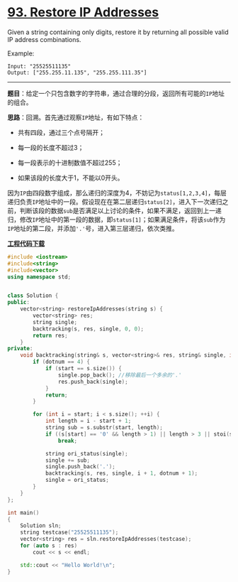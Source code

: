 # [93. Restore IP Addresses](https://leetcode.com/problems/restore-ip-addresses/)

Given a string containing only digits, restore it by returning all possible valid IP address combinations.

Example:

    Input: "25525511135"
    Output: ["255.255.11.135", "255.255.111.35"]

-----

**题目**：给定一个只包含数字的字符串，通过合理的分段，返回所有可能的`IP`地址的组合。

**思路**：回溯。首先通过观察`IP`地址，有如下特点：

* 共有四段，通过三个点号隔开；

* 每一段的长度不超过3；

* 每一段表示的十进制数值不超过255；

* 如果该段的长度大于1，不能以0开头。

因为`IP`由四段数字组成，那么递归的深度为4，不妨记为`status[1,2,3,4]`，每层递归负责`IP`地址中的一段。假设现在在第二层递归`status[2]`，进入下一次递归之前，判断该段的数据`sub`是否满足以上讨论的条件，如果不满足，返回到上一递归，修改`IP`地址中的第一段的数据，即`status[1]`；如果满足条件，将该`sub`作为`IP`地址的第二段，并添加`'.'`号，进入第三层递归，依次类推。

[**工程代码下载**](https://github.com/shenkh/leetcode/blob/master/093RestoreIPAddresses/093RestoreIPAddresses.cpp)

```cpp
#include <iostream>
#include<string>
#include<vector>
using namespace std;


class Solution {
public:
    vector<string> restoreIpAddresses(string s) {
        vector<string> res;
        string single;
        backtracking(s, res, single, 0, 0);
        return res;
    }
private:
    void backtracking(string& s, vector<string>& res, string& single, int start, int dotnum) {
        if (dotnum == 4) {
            if (start == s.size()) {
                single.pop_back(); //移除最后一个多余的'.'
                res.push_back(single);
            }
            return;
        }

        for (int i = start; i < s.size(); ++i) {
            int length = i - start + 1;
            string sub = s.substr(start, length);
            if ((s[start] == '0' && length > 1) || length > 3 || stoi(sub) > 255)
                break;

            string ori_status(single);
            single += sub;
            single.push_back('.');
            backtracking(s, res, single, i + 1, dotnum + 1);
            single = ori_status;
        }
    }
};

int main()
{
    Solution sln;
    string testcase("25525511135");
    vector<string> res = sln.restoreIpAddresses(testcase);
    for (auto s : res)
        cout << s << endl;

    std::cout << "Hello World!\n";
}
```